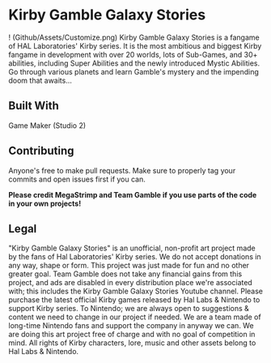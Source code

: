 # Kirby Gamble Galaxy Stories
! (Github/Assets/Customize.png)
Kirby Gamble Galaxy Stories is a fangame of HAL Laboratories' Kirby series. It is the most ambitious and biggest Kirby fangame in development with over 20 worlds, lots of Sub-Games, and 30+ abilities, including Super Abilities and the newly introduced Mystic Abilities. Go through various planets and learn Gamble's mystery and the impending doom that awaits...

## Built With

Game Maker (Studio 2)

## Contributing

Anyone's free to make pull requests. Make sure to properly tag your commits and open issues first if you can.

**Please credit MegaStrimp and Team Gamble if you use parts of the code in your own projects!**

## Legal

"Kirby Gamble Galaxy Stories" is an unofficial, non-profit art project made by the fans of Hal Laboratories' Kirby series. We do not accept donations in any way, shape or form. This project was just made for fun and no other greater goal.
Team Gamble does not take any financial gains from this project, and ads are disabled in every distribution place we're associated with; this includes the Kirby Gamble Galaxy Stories Youtube channel.
Please purchase the latest official Kirby games released by Hal Labs & Nintendo to support Kirby series.
To Nintendo; we are always open to suggestions & content we need to change in our project if needed. We are a team made of long-time Nintendo fans and support the company in anyway we can. We are doing this art project free of charge and with no goal of competition in mind.
All rights of Kirby characters, lore, music and other assets belong to Hal Labs & Nintendo.

